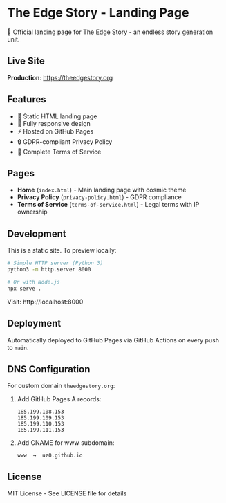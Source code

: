 # The Edge Story - Landing Page

🌌 Official landing page for The Edge Story - an endless story generation unit.

## Live Site

**Production**: https://theedgestory.org

## Features

- 🚀 Static HTML landing page
- 📱 Fully responsive design
- ⚡ Hosted on GitHub Pages
- 🔒 GDPR-compliant Privacy Policy
- 📜 Complete Terms of Service

## Pages

- **Home** (`index.html`) - Main landing page with cosmic theme
- **Privacy Policy** (`privacy-policy.html`) - GDPR compliance
- **Terms of Service** (`terms-of-service.html`) - Legal terms with IP ownership

## Development

This is a static site. To preview locally:

```bash
# Simple HTTP server (Python 3)
python3 -m http.server 8000

# Or with Node.js
npx serve .
```

Visit: http://localhost:8000

## Deployment

Automatically deployed to GitHub Pages via GitHub Actions on every push to `main`.

## DNS Configuration

For custom domain `theedgestory.org`:

1. Add GitHub Pages A records:
   ```
   185.199.108.153
   185.199.109.153
   185.199.110.153
   185.199.111.153
   ```

2. Add CNAME for www subdomain:
   ```
   www  →  uz0.github.io
   ```

## License

MIT License - See LICENSE file for details
